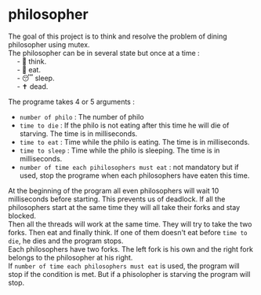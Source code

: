 # philosopher

The goal of this project is to think and resolve the problem of dining philosopher using mutex.  
The philosopher can be in several state but once at a time :  
&emsp; - 🤔 think.   
&emsp; - 🍔 eat.   
&emsp; - 😴 sleep.   
&emsp; - ✝️ dead.    

The programe takes 4 or 5 arguments : 
- `number of philo` : The number of philo 
- `time to die` : If the philo is not eating after this time he will die of starving. The time is in milliseconds.
- `time to eat` : Time while the philo is eating. The time is in milliseconds.
- `time to sleep` : Time while the philo is sleeping. The time is in milliseconds.
- `number of time each pihilosophers must eat` : not mandatory but if used, stop the programe when each philosophers have eaten this time.

At the beginning of the program all even philosophers will wait 10 milliseconds before starting. This prevents us of deadlock. If all the philosophers start at the same time they will all take their forks and stay blocked.  
Then all the threads will work at the same time. They will try to take the two forks. Then eat and finally think. If one of them doesn't eat before `time to die`, he dies and the program stops.  
Each philosophers have two forks. The left fork is his own and the right fork belongs to the philosopher at his right.  
If `number of time each philosophers must eat` is used, the program will stop if the condition is met. But if a phisolopher is starving the program will stop.
